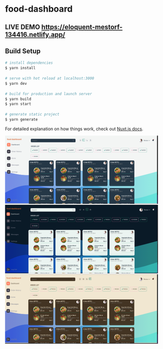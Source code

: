 # food-dashboard
## LIVE DEMO https://eloquent-mestorf-134416.netlify.app/

## Build Setup

```bash
# install dependencies
$ yarn install

# serve with hot reload at localhost:3000
$ yarn dev

# build for production and launch server
$ yarn build
$ yarn start

# generate static project
$ yarn generate
```

For detailed explanation on how things work, check out [Nuxt.js docs](https://nuxtjs.org).

![alt text](https://raw.githubusercontent.com/trey-rosius/vue-food-dashboard/master/static/c.png)
![alt text](https://raw.githubusercontent.com/trey-rosius/vue-food-dashboard/master/static/b.png)
![alt text](https://raw.githubusercontent.com/trey-rosius/vue-food-dashboard/master/static/a.png)
